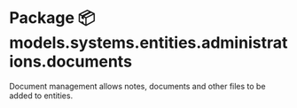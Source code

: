 # Package 📦 models.systems.entities.administrations.documents

Document management allows notes, documents and other files 
to be added to entities.
